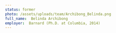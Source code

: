 ```yaml
---
status: former
photo: /assets/uploads/team/Archibong_Belinda.png
full_name:  Belinda Archibong
employer:  Barnard (Ph.D. at Columbia, 2014)
---
```

